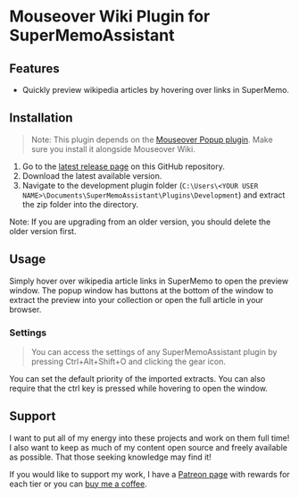 # Mouseover Wiki Plugin for SuperMemoAssistant

## Features

- Quickly preview wikipedia articles by hovering over links in SuperMemo.

## Installation

> Note: This plugin depends on the [Mouseover Popup plugin](https://github.com/bjsi/SuperMemoAssistant.Plugins.MouseoverPopup). Make sure you install it alongside Mouseover Wiki.

1. Go to the [latest release page](https://github.com/bjsi/SuperMemoAssistant.Plugins.TextFormatting/releases/latest) on this GitHub repository.
2. Download the latest available version.
3. Navigate to the development plugin folder (`C:\Users\<YOUR USER NAME>\Documents\SuperMemoAssistant\Plugins\Development`) and extract the zip folder into the directory.

Note: If you are upgrading from an older version, you should delete the older version first.

## Usage

Simply hover over wikipedia article links in SuperMemo to open the preview window. The popup window has buttons at the bottom of the window to extract the preview into your collection or open the full article in your browser.

### Settings

> You can access the settings of any SuperMemoAssistant plugin by pressing Ctrl+Alt+Shift+O and clicking the gear icon.

You can set the default priority of the imported extracts. You can also require that the ctrl key is pressed while hovering to open the window.

## Support

I want to put all of my energy into these projects and work on them full time! I also want to keep as much of my content open source and freely available as possible. That those seeking knowledge may find it!

If you would like to support my work, I have a [Patreon page](https://www.patreon.com/experimental_learning) with rewards for each tier or you can [buy me a coffee](https://www.buymeacoffee.com/experilearning).
